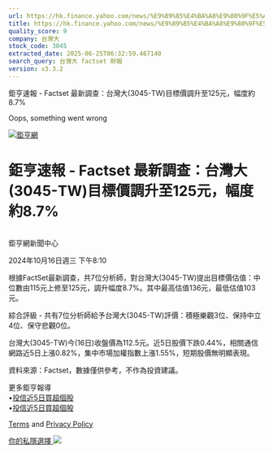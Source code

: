```yaml
---
url: https://hk.finance.yahoo.com/news/%E9%89%85%E4%BA%A8%E9%80%9F%E5%A0%B1-factset-%E6%9C%80%E6%96%B0%E8%AA%BF%E6%9F%A5-%E5%8F%B0%E7%81%A3%E5%A4%A7-3045-001016945.html
title: https://hk.finance.yahoo.com/news/%E9%89%85%E4%BA%A8%E9%80%9F%E5%A0%B1-factset-%E6%9C%80%E6%96%B0%E8
quality_score: 9
company: 台灣大
stock_code: 3045
extracted_date: 2025-06-25T06:32:59.467140
search_query: 台灣大 factset 財報
version: v3.3.2
---
```


鉅亨速報 - Factset 最新調查：台灣大(3045-TW)目標價調升至125元，幅度約8.7% 


Oops, something went wrong

 

[![鉅亨網](https://s.yimg.com/ny/api/res/1.2/UM5hrThmhlnSiBO4o4qlLg--/YXBwaWQ9aGlnaGxhbmRlcjt3PTE0NjtoPTQ4O2NmPXdlYnA-/https://s.yimg.com/os/creatr-uploaded-images/2020-01/147c7630-36ab-11ea-ae7c-5ee7a0016555)](http://www.cnyes.com/ "鉅亨網")

# 鉅亨速報 - Factset 最新調查：台灣大(3045-TW)目標價調升至125元，幅度約8.7%

![](data:image/gif;base64,R0lGODlhAQABAIAAAAAAAP///ywAAAAAAQABAAACAUwAOw==)

鉅亨網新聞中心

2024年10月16日週三 下午8:10

根據FactSet最新調查，共7位分析師，對台灣大(3045-TW)提出目標價估值：中位數由115元上修至125元，調升幅度8.7%。其中最高估值136元，最低估值103元。

綜合評級 - 共有7位分析師給予台灣大(3045-TW)評價：積極樂觀3位、保持中立4位、保守悲觀0位。

台灣大(3045-TW)今(16日)收盤價為112.5元。近5日股價下跌0.44%，相關通信網路近5日上漲0.82%，集中市場加權指數上漲1.55%，短期股價無明顯表現。

資料來源：Factset，數據僅供參考，不作為投資建議。

更多鉅亨報導  
•[投信近5日買超個股](https://news.cnyes.com/news/id/5732918?utm_source=yahoo&utm_medium=RSS&utm_campaign=relate)  
•[投信近5日買超個股](https://news.cnyes.com/news/id/5734584?utm_source=yahoo&utm_medium=RSS&utm_campaign=relate)

[Terms](https://guce.yahoo.com/terms?locale=zh-Hant-HK)  and [Privacy Policy](https://guce.yahoo.com/privacy-policy?locale=zh-Hant-HK)

[你的私隱選擇 ![](https://s.yimg.com/dv/static/siteApp/img/privacy-choice-control.png)](https://guce.yahoo.com/state-controls?locale=zh-Hant-HK&state=VA)